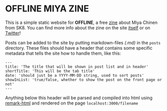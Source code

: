 # OFFLINE MIYA ZINE

This is a simple static website for **OFFLINE**, a free [zine](https://en.wikipedia.org/wiki/Zine) about Miya Chinen from SK8.
You can find more info about the zine on the site [itself](https://www.offlinemiyazine.xyz/) or on [Twitter](https://twitter.com/chinenmiyazine)!

Posts can be added to the site by putting markdown-files *(.md)* in the `posts` directory.
These files should have a header that contains some specific metadata that tells the site how to handle them, like this:

```
---
title: 'The title that will be shown in post list and in header'
shortTitle: 'This will be the tab title'
date: 'should just be a YYYY-MM-DD string, used to sort posts'
showInList: 'true/false, whether to show the post on the front page or not'
---
```

Anything below this header will be parsed and compiled into html using [remark-html](https://github.com/remarkjs/remark-html) and rendered on the page `localhost:3000/filename`
